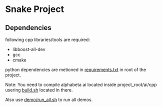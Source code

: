 # Snake Project

## Dependencies

following cpp libraries/tools are required:

- libboost-all-dev
- gcc
- cmake

python dependencies are metioned in [requirements.txt](https://github.com/thegreathir/ai-snake/blob/master/requirements.txt) in root of the project.

Note: You need to compile alphabeta ai located inside project_root/ai/cpp usering [build.sh](https://github.com/thegreathir/ai-snake/blob/master/ai/cpp/build.sh) located in there.

Also use [demo/run_all.sh](https://github.com/thegreathir/ai-snake/blob/master/demo/run_all.sh) to run all demos.
